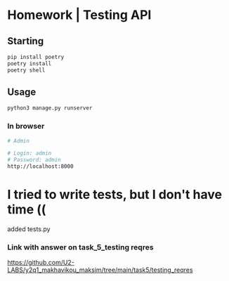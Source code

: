 # Homework | Testing API
## Starting

```bash
pip install poetry
poetry install
poetry shell
```


## Usage

```bash
python3 manage.py runserver
```

### In browser
```bash
# Admin

# Login: admin
# Password: admin
http://localhost:8000
```

# I tried to write tests, but I don't have time ((
added tests.py

### Link with answer on task_5_testing reqres
https://github.com/U2-LABS/y2q1_makhavikou_maksim/tree/main/task5/testing_reqres  
